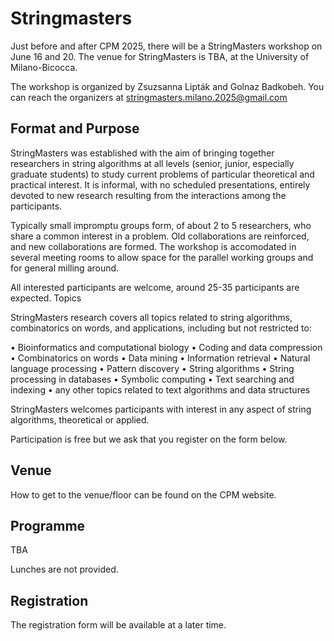 # Stringmasters

Just before and after CPM 2025, there will be a StringMasters workshop on June 16 and 20. 
The venue for StringMasters is TBA, at the University of Milano-Bicocca.

The workshop is organized by Zsuzsanna Lipták and Golnaz Badkobeh. 
You can reach the organizers at stringmasters.milano.2025@gmail.com

## Format and Purpose

StringMasters was established with the aim of bringing together researchers in string algorithms at all levels (senior, junior, especially graduate students) to study current problems of particular theoretical and practical interest. It is informal, with no scheduled presentations, entirely devoted to new research resulting from the interactions among the participants.

Typically small impromptu groups form, of about 2 to 5 researchers, who share a common interest in a problem. Old collaborations are reinforced, and new collaborations are formed. The workshop is accomodated in several meeting rooms to allow space for the parallel working groups and for general milling around.

All interested participants are welcome, around 25-35 participants are expected.
Topics

StringMasters research covers all topics related to string algorithms,
combinatorics on words, and applications, including but not restricted to:

  • Bioinformatics and computational biology
  • Coding and data compression
  • Combinatorics on words
  • Data mining
  • Information retrieval
  • Natural language processing
  • Pattern discovery
  • String algorithms
  • String processing in databases
  • Symbolic computing
  • Text searching and indexing
  • any other topics related to text algorithms and data structures


StringMasters welcomes participants with interest in any aspect of string algorithms, theoretical or applied.

Participation is free
but we ask that you register on the form below.

## Venue

How to get to the venue/floor can be found on the CPM website.

## Programme

TBA

Lunches are not provided.

## Registration

The registration form will be available at a later time.
